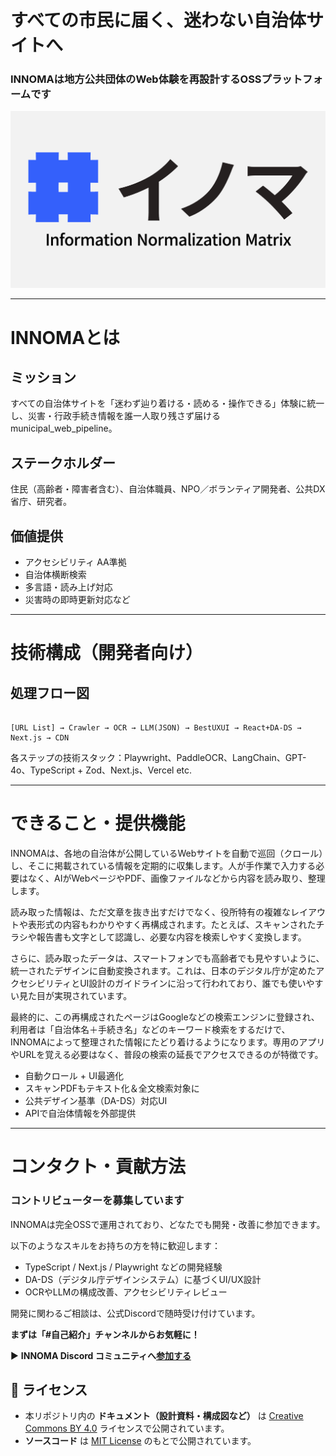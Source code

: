# すべての市民に届く、迷わない自治体サイトへ

### INNOMAは地方公共団体のWeb体験を再設計するOSSプラットフォームです

![INNOMA Logo](docs/images/logo-comp.png) 

---

# INNOMAとは

## **ミッション**

すべての自治体サイトを「迷わず辿り着ける・読める・操作できる」体験に統一し、災害・行政手続き情報を誰一人取り残さず届けるmunicipal_web_pipeline。

## **ステークホルダー**

住民（高齢者・障害者含む）、自治体職員、NPO／ボランティア開発者、公共DX省庁、研究者。

## **価値提供**

- アクセシビリティ AA準拠
- 自治体横断検索
- 多言語・読み上げ対応
- 災害時の即時更新対応など

---

# 技術構成（開発者向け）

## 処理フロー図

```

[URL List] → Crawler → OCR → LLM(JSON) → BestUXUI → React+DA-DS → Next.js → CDN

```

各ステップの技術スタック：Playwright、PaddleOCR、LangChain、GPT-4o、TypeScript + Zod、Next.js、Vercel etc.

---

# できること・提供機能
INNOMAは、各地の自治体が公開しているWebサイトを自動で巡回（クロール）し、そこに掲載されている情報を定期的に収集します。人が手作業で入力する必要はなく、AIがWebページやPDF、画像ファイルなどから内容を読み取り、整理します。

読み取った情報は、ただ文章を抜き出すだけでなく、役所特有の複雑なレイアウトや表形式の内容もわかりやすく再構成されます。たとえば、スキャンされたチラシや報告書も文字として認識し、必要な内容を検索しやすく変換します。

さらに、読み取ったデータは、スマートフォンでも高齢者でも見やすいように、統一されたデザインに自動変換されます。これは、日本のデジタル庁が定めたアクセシビリティとUI設計のガイドラインに沿って行われており、誰でも使いやすい見た目が実現されています。

最終的に、この再構成されたページはGoogleなどの検索エンジンに登録され、利用者は「自治体名＋手続き名」などのキーワード検索をするだけで、INNOMAによって整理された情報にたどり着けるようになります。専用のアプリやURLを覚える必要はなく、普段の検索の延長でアクセスできるのが特徴です。

- 自動クロール + UI最適化
- スキャンPDFもテキスト化＆全文検索対象に
- 公共デザイン基準（DA-DS）対応UI
- APIで自治体情報を外部提供

---

# コンタクト・貢献方法

### コントリビューターを募集しています

INNOMAは完全OSSで運用されており、どなたでも開発・改善に参加できます。

以下のようなスキルをお持ちの方を特に歓迎します：

- TypeScript / Next.js / Playwright などの開発経験
- DA-DS（デジタル庁デザインシステム）に基づくUI/UX設計
- OCRやLLMの構成改善、アクセシビリティレビュー

開発に関わるご相談は、公式Discordで随時受け付けています。

**まずは「#自己紹介」チャンネルからお気軽に！**

▶︎ **INNOMA Discord コミュニティへ[参加する](https://discord.gg/4v6JQv9atR)**

## 📝 ライセンス

- 本リポジトリ内の **ドキュメント（設計資料・構成図など）** は [Creative Commons BY 4.0](https://creativecommons.org/licenses/by/4.0/deed.ja) ライセンスで公開されています。
- **ソースコード** は [MIT License](LICENSE) のもとで公開されています。

